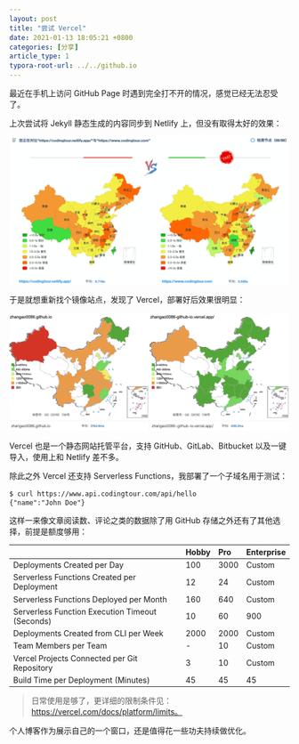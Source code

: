 ```yaml
---
layout: post
title: "尝试 Vercel"
date: 2021-01-13 18:05:21 +0800
categories: [分享]
article_type: 1
typora-root-url: ../../github.io
---
```


最近在手机上访问 GitHub Page 时遇到完全打不开的情况，感觉已经无法忍受了。


上次尝试将 Jekyll 静态生成的内容同步到 Netlify 上，但没有取得太好的效果：

![](/assets/img/69-1.png)



于是就想重新找个镜像站点，发现了 Vercel，部署好后效果很明显：

![](/assets/img/first_look_vercel-1.jpg)

Vercel 也是一个静态网站托管平台，支持 GitHub、GitLab、Bitbucket 以及一键导入，使用上和 Netlify 差不多。

除此之外 Vercel 还支持 Serverless Functions，我部署了一个子域名用于测试：

```shell
$ curl https://www.api.codingtour.com/api/hello
{"name":"John Doe"}
```

这样一来像文章阅读数、评论之类的数据除了用 GitHub 存储之外还有了其他选择，前提是额度够用：

|                                                 | Hobby | Pro  | Enterprise |
| :---------------------------------------------- | :---- | :--- | :--------- |
| Deployments Created per Day                     | 100   | 3000 | Custom     |
| Serverless Functions Created per Deployment     | 12    | 24   | Custom     |
| Serverless Functions Deployed per Month         | 160   | 640  | Custom     |
| Serverless Function Execution Timeout (Seconds) | 10    | 60   | 900        |
| Deployments Created from CLI per Week           | 2000  | 2000 | Custom     |
| Team Members per Team                           | -     | 10   | Custom     |
| Vercel Projects Connected per Git Repository    | 3     | 10   | Custom     |
| Build Time per Deployment (Minutes)             | 45    | 45   | 45         |

> 日常使用是够了，更详细的限制条件见：https://vercel.com/docs/platform/limits。

个人博客作为展示自己的一个窗口，还是值得花一些功夫持续做优化。
